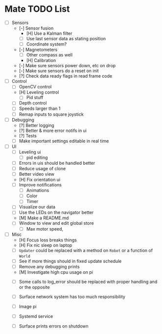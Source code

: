 # Mate TODO List

- [ ] Sensors
  - [-] Sensor fusion
    - [H] Use a Kalman filter
    - [ ] Use last sensor data as stating position
    - [ ] Coordinate system?
  - [-] Magnetometers
    - [ ] Other compass as well
    - [H] Calibration
  - [-] Make sure sensors power down, etc on drop
  - [-] Make sure sensors do a reset on init
  - [?] Check data ready flags in read frame code
- [ ] Control
  - [ ] OpenCV control
  - [H] Leveling control
    - [ ] Pid stuff
  - [ ] Depth control
  - [ ] Speeds larger than 1
  - [ ] Remap inputs to square joystick
- [ ] Debugging
  - [?] Better logging
  - [?] Better & more error notifs in ui
  - [?] Tests
  - [ ] Make important settings editable in real time
- [ ] UI
  - [ ] Leveling ui
    - [ ] pid editing
  - [ ] Errors in uis should be handled better
  - [ ] Reduce usage of clone
  - [ ] Better video view
  - [H] Fix orientation ui
  - [ ] Improve notifications
    - [ ] Animations
    - [ ] Color
    - [ ] Timer
  - [ ] Visualize our data
  - [ ] Use the LEDs on the navigator better
  - [M] Make a README.md
  - [ ] Window to view and edit global store
    - [ ] Max motor speed, 
- [ ] Misc
  - [H] Focus loss breaks things
  - [H] Fix nic sleep on laptop
  - [ ] `Updater` could be replaced with a method on `Robot` or a function of `World`
  - [ ] See if more things should in fixed update schedule
  - [ ] Remove any debugging prints
  - [M] Investigate high cpu usage on pi
  - [ ] Some calls to log_error should be replaced with proper handling and or the opposite
  - [ ] Surface network system has too much responsibility
  - [ ] Image pi
  - [ ] Systemd service
  - [ ] Surface prints errors on shutdown

